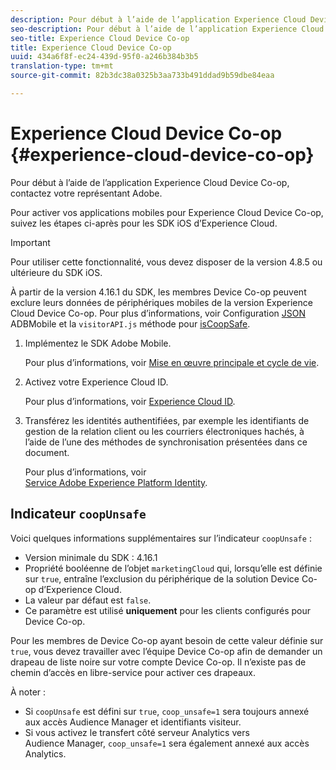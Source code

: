 ```yaml
---
description: Pour début à l’aide de l’application Experience Cloud Device Co-op, contactez votre représentant Adobe.
seo-description: Pour début à l’aide de l’application Experience Cloud Device Co-op, contactez votre représentant Adobe.
seo-title: Experience Cloud Device Co-op
title: Experience Cloud Device Co-op
uuid: 434a6f8f-ec24-439d-95f0-a246b384b3b5
translation-type: tm+mt
source-git-commit: 82b3dc38a0325b3aa733b491ddad9b59dbe84eaa

---
```



# Experience Cloud Device Co-op {#experience-cloud-device-co-op}

Pour début à l’aide de l’application Experience Cloud Device Co-op, contactez votre représentant Adobe.

Pour activer vos applications mobiles pour Experience Cloud Device Co-op, suivez les étapes ci-après pour les SDK iOS d’Experience Cloud.

>[!IMPORTANT]
>
>Pour utiliser cette fonctionnalité, vous devez disposer de la version 4.8.5 ou ultérieure du SDK iOS.

À partir de la version 4.16.1 du SDK, les membres Device Co-op peuvent exclure leurs données de périphériques mobiles de la version Experience Cloud Device Co-op. Pour plus d’informations, voir Configuration [JSON](/help/ios/configuration/json-config/json-config.md) ADBMobile et la `visitorAPI.js` méthode pour [isCoopSafe](https://docs.adobe.com/content/help/en/id-service/using/id-service-api/configurations/coopsafe.html).

1. Implémentez le SDK Adobe Mobile.

   Pour plus d’informations, voir [Mise en œuvre principale et cycle de vie](/help/ios/getting-started/dev-qs.md).
1. Activez votre Experience Cloud ID.

   Pour plus d’informations, voir [Experience Cloud ID](/help/ios/marketing-cloud/mcvid.md).
1. Transférez les identités authentifiées, par exemple les identifiants de gestion de la relation client ou les courriers électroniques hachés, à l’aide de l’une des méthodes de synchronisation présentées dans ce document.

   Pour plus d’informations, voir [Service Adobe Experience Platform Identity](/help/ios/marketing-cloud/mc-methods.md).

## Indicateur `coopUnsafe`

Voici quelques informations supplémentaires sur l’indicateur `coopUnsafe` :

* Version minimale du SDK : 4.16.1
* Propriété booléenne de l’objet `marketingCloud` qui, lorsqu’elle est définie sur `true`, entraîne l’exclusion du périphérique de la solution Device Co-op d’Experience Cloud.
* La valeur par défaut est `false`.
* Ce paramètre est utilisé **uniquement** pour les clients configurés pour Device Co-op.

Pour les membres de Device Co-op ayant besoin de cette valeur définie sur `true`, vous devez travailler avec l’équipe Device Co-op afin de demander un drapeau de liste noire sur votre compte Device Co-op. Il n’existe pas de chemin d’accès en libre-service pour activer ces drapeaux.

À noter :

* Si `coopUnsafe` est défini sur `true`, `coop_unsafe=1` sera toujours annexé aux accès Audience Manager et identifiants visiteur.
* Si vous activez le transfert côté serveur Analytics vers Audience Manager, `coop_unsafe=1` sera également annexé aux accès Analytics.



